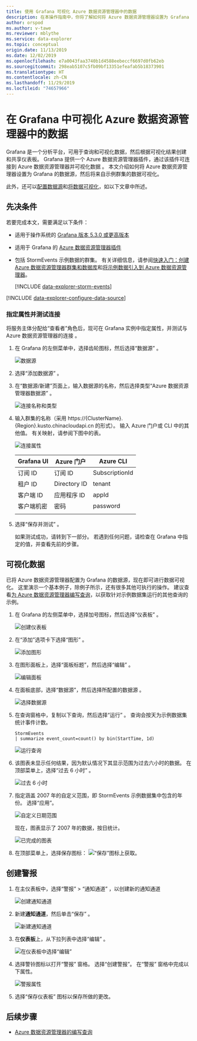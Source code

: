 ```yaml
---
title: 使用 Grafana 可视化 Azure 数据资源管理器中的数据
description: 在本操作指南中，你将了解如何将 Azure 数据资源管理器设置为 Grafana 的数据源，然后将来自示例群集的数据可视化。
author: orspod
ms.author: v-tawe
ms.reviewer: mblythe
ms.service: data-explorer
ms.topic: conceptual
origin.date: 11/13/2019
ms.date: 12/02/2019
ms.openlocfilehash: e7a0043faa3740b1d4588eebeccf6697d0fb62eb
ms.sourcegitcommit: 298eab5107c5fb09bf13351efeafab5b18373901
ms.translationtype: HT
ms.contentlocale: zh-CN
ms.lasthandoff: 11/29/2019
ms.locfileid: "74657966"
---
```

# <a name="visualize-data-from-azure-data-explorer-in-grafana"></a>在 Grafana 中可视化 Azure 数据资源管理器中的数据

Grafana 是一个分析平台，可用于查询和可视化数据，然后根据可视化结果创建和共享仪表板。 Grafana 提供一个 Azure 数据资源管理器插件，通过该插件可连接到 Azure 数据资源管理器并可视化数据  。 本文介绍如何将 Azure 数据资源管理器设置为 Grafana 的数据源，然后将来自示例群集的数据可视化。

<!-- Use the following video, to learn how to use Grafana's Azure Data Explorer plugin, set up Azure Data Explorer as a data source for Grafana, and then visualize data.  -->

<!-- > [!VIDEO https://www.youtube.com/embed/fSR_qCIFZSA] -->

此外，还可以[配置数据源](#configure-the-data-source)和[将数据可视化](#visualize-data)，如以下文章中所述。

## <a name="prerequisites"></a>先决条件

若要完成本文，需要满足以下条件：

* 适用于操作系统的 [Grafana 版本 5.3.0 或更高版本](https://docs.grafana.org/installation/)

* 适用于 Grafana 的 [Azure 数据资源管理器插件](https://grafana.com/plugins/grafana-azure-data-explorer-datasource/installation)

* 包括 StormEvents 示例数据的群集。 有关详细信息，请参阅[快速入门：创建 Azure 数据资源管理器群集和数据库](create-cluster-database-portal.md)和[将示例数据引入到 Azure 数据资源管理器](ingest-sample-data.md)。

    [!INCLUDE [data-explorer-storm-events](../../includes/data-explorer-storm-events.md)]

[!INCLUDE [data-explorer-configure-data-source](../../includes/data-explorer-configure-data-source.md)]

### <a name="specify-properties-and-test-the-connection"></a>指定属性并测试连接

将服务主体分配给“查看者”角色后，现可在 Grafana 实例中指定属性，并测试与 Azure 数据资源管理器的连接  。

1. 在 Grafana 的左侧菜单中，选择齿轮图标，然后选择“数据源”  。

    ![数据源](media/grafana/data-sources.png)

1. 选择“添加数据源”  。

1. 在“数据源/新建”页面上，输入数据源的名称，然后选择类型“Azure 数据资源管理器数据源”   。

    ![连接名称和类型](media/grafana/connection-name-type.png)

1. 输入群集的名称（采用 https://{ClusterName}.{Region}.kusto.chinacloudapi.cn 的形式）。 输入 Azure 门户或 CLI 中的其他值。 有关映射，请参阅下图中的表。

    ![连接属性](media/grafana/connection-properties.png)

    | Grafana UI | Azure 门户 | Azure CLI |
    | --- | --- | --- |
    | 订阅 ID | 订阅 ID | SubscriptionId |
    | 租户 ID | Directory ID | tenant |
    | 客户端 ID | 应用程序 ID | appId |
    | 客户端机密 | 密码 | password |
    | | | |

1. 选择“保存并测试”  。

    如果测试成功，请转到下一部分。 若遇到任何问题，请检查在 Grafana 中指定的值，并查看先前的步骤。

## <a name="visualize-data"></a>可视化数据

已将 Azure 数据资源管理器配置为 Grafana 的数据源，现在即可进行数据可视化。 这里演示一个基本例子，除例子所示，还有很多其他可执行的操作。 建议查看[为 Azure 数据资源管理器编写查询](write-queries.md)，以获取针对示例数据集运行的其他查询的示例。

1. 在 Grafana 的左侧菜单中，选择加号图标，然后选择“仪表板”  。

    ![创建仪表板](media/grafana/create-dashboard.png)

1. 在“添加”选项卡下选择“图形”   。

    ![添加图形](media/grafana/add-graph.png)

1. 在图形面板上，选择“面板标题”，然后选择“编辑”   。

    ![编辑面板](media/grafana/edit-panel.png)

1. 在面板底部，选择“数据源”，然后选择所配置的数据源  。

    ![选择数据源](media/grafana/select-data-source.png)

1. 在查询窗格中，复制以下查询，然后选择“运行”  。 查询会按天为示例数据集统计事件计数。

    ```kusto
    StormEvents
    | summarize event_count=count() by bin(StartTime, 1d)
    ```

    ![运行查询](media/grafana/run-query.png)

1. 该图表未显示任何结果，因为默认情况下其显示范围为过去六小时的数据。 在顶部菜单上，选择“过去 6 小时”  。

    ![过去 6 小时](media/grafana/last-six-hours.png)

1. 指定涵盖 2007 年的自定义范围，即 StormEvents 示例数据集中包含的年份。 选择“应用”。 

    ![自定义日期范围](media/grafana/custom-date-range.png)

    现在，图表显示了 2007 年的数据，按日统计。

    ![已完成的图表](media/grafana/finished-graph.png)

1. 在顶部菜单上，选择保存图标： ![“保存”图标](media/grafana/save-icon.png)上获取。

## <a name="create-alerts"></a>创建警报

1. 在主仪表板中，选择“警报”   > “通知通道”  ，以创建新的通知通道

    ![创建通知通道](media/grafana/create-notification-channel.png)

1. 新建**通知通道**，然后单击“保存”  。

    ![新建通知通道](media/grafana/new-notification-channel-adx.png)

1. 在**仪表板**上，从下拉列表中选择“编辑”  。

    ![在仪表板中选择“编辑”](media/grafana/edit-panel-4-alert.png)

1. 选择警铃图标以打开“警报”  窗格。 选择“创建警报”。  在“警报”  窗格中完成以下属性。

    ![警报属性](media/grafana/alert-properties.png)

1. 选择“保存仪表板”  图标以保存所做的更改。

## <a name="next-steps"></a>后续步骤

* [Azure 数据资源管理器的编写查询](write-queries.md)
